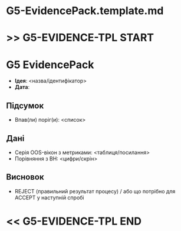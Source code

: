 # G5-EvidencePack.template.md


# >> G5-EVIDENCE-TPL START
# G5 EvidencePack

- **Ідея**: <назва/ідентифікатор>
- **Дата**: <YYYY-MM-DD>

## Підсумок
- Впав(ли) поріг(и): <список>

## Дані
- Серія OOS-вікон з метриками: <таблиця/посилання>
- Порівняння з BH: <цифри/скрін>

## Висновок
- REJECT (правильний результат процесу) / або що потрібно для ACCEPT у наступній спробі
# << G5-EVIDENCE-TPL END
